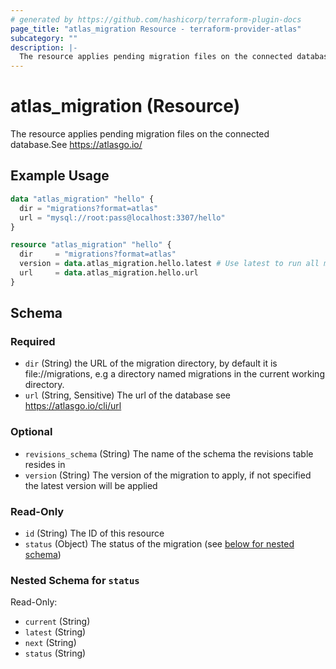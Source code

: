 ```yaml
---
# generated by https://github.com/hashicorp/terraform-plugin-docs
page_title: "atlas_migration Resource - terraform-provider-atlas"
subcategory: ""
description: |-
  The resource applies pending migration files on the connected database.See https://atlasgo.io/
---
```


# atlas_migration (Resource)

The resource applies pending migration files on the connected database.See https://atlasgo.io/

## Example Usage

```terraform
data "atlas_migration" "hello" {
  dir = "migrations?format=atlas"
  url = "mysql://root:pass@localhost:3307/hello"
}

resource "atlas_migration" "hello" {
  dir     = "migrations?format=atlas"
  version = data.atlas_migration.hello.latest # Use latest to run all migrations
  url     = data.atlas_migration.hello.url
}
```

<!-- schema generated by tfplugindocs -->
## Schema

### Required

- `dir` (String) the URL of the migration directory, by default it is file://migrations, e.g a directory named migrations in the current working directory.
- `url` (String, Sensitive) The url of the database see https://atlasgo.io/cli/url

### Optional

- `revisions_schema` (String) The name of the schema the revisions table resides in
- `version` (String) The version of the migration to apply, if not specified the latest version will be applied

### Read-Only

- `id` (String) The ID of this resource
- `status` (Object) The status of the migration (see [below for nested schema](#nestedatt--status))

<a id="nestedatt--status"></a>
### Nested Schema for `status`

Read-Only:

- `current` (String)
- `latest` (String)
- `next` (String)
- `status` (String)


